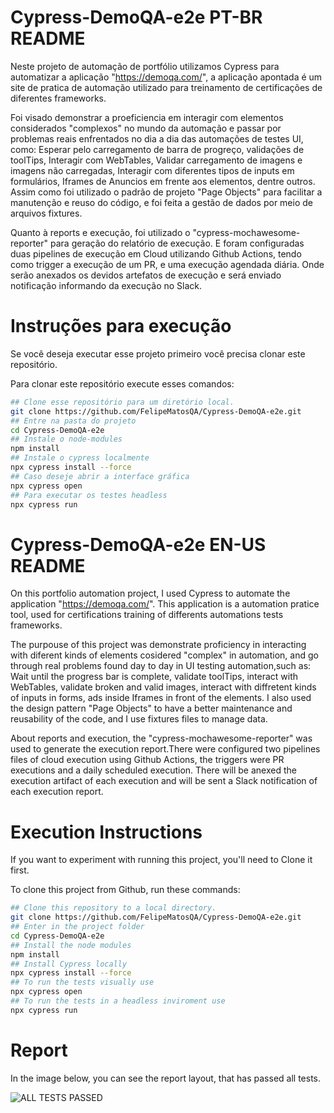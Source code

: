 # Cypress-DemoQA-e2e PT-BR README

Neste projeto de automação de portfólio utilizamos Cypress para automatizar a aplicação "https://demoqa.com/", a aplicação apontada é um site de pratica de automação utilizado para treinamento de certificações de diferentes frameworks. 

Foi visado demonstrar a proeficiencia em interagir com elementos considerados "complexos" no mundo da automação e passar por problemas reais enfrentados no dia a dia das automações de testes UI, como: Esperar pelo carregamento de barra de progreço, validações de toolTips, Interagir com WebTables, Validar carregamento de imagens e imagens não carregadas, Interagir com diferentes tipos de inputs em formulários, Iframes de Anuncios em frente aos elementos, dentre outros. Assim como foi utilizado o padrão de projeto "Page Objects" para facilitar a manutenção e reuso do código, e foi feita a gestão de dados por meio de arquivos fixtures.

Quanto à reports e execução, foi utilizado o "cypress-mochawesome-reporter" para geração do relatório de execução. E foram configuradas duas pipelines de execução em Cloud utilizando Github Actions, tendo como trigger a execução de um PR, e uma execução agendada diária. Onde serão anexados os devidos artefatos de execução e será enviado notificação informando da execução no Slack.


# Instruções para execução

Se você deseja executar esse projeto primeiro você precisa clonar este repositório.

Para clonar este repositório execute esses comandos:

```bash
## Clone esse repositório para um diretório local.
git clone https://github.com/FelipeMatosQA/Cypress-DemoQA-e2e.git
## Entre na pasta do projeto
cd Cypress-DemoQA-e2e
## Instale o node-modules
npm install
## Instale o cypress localmente
npx cypress install --force
## Caso deseje abrir a interface gráfica
npx cypress open
## Para executar os testes headless
npx cypress run
```

# Cypress-DemoQA-e2e EN-US README

On this portfolio automation project, I used Cypress to automate the application "https://demoqa.com/". This application is a automation pratice tool, used for  certifications training of differents automations tests frameworks.

The purpouse of this project was demonstrate proficiency in interacting with diferent kinds of elements cosidered "complex" in automation, and go through real problems found day to day in  UI testing automation,such as: Wait until the progress bar is complete, validate toolTips, interact with WebTables, validate broken and valid images, interact with diffretent kinds of inputs in forms, ads inside Iframes in front of the elements. I also used the design pattern "Page Objects" to have a better maintenance and reusability of the code, and I use fixtures files to manage data.

About reports and execution, the "cypress-mochawesome-reporter" was used to generate the execution report.There were configured two pipelines files of cloud execution using Github Actions, the triggers were PR executions and a daily scheduled execution. There will be anexed the execution artifact of each execution and will be sent a Slack notification of each execution report.

# Execution Instructions

If you want to experiment with running this project, you'll need to Clone it first.

To clone this project from Github, run these commands:

```bash
## Clone this repository to a local directory.
git clone https://github.com/FelipeMatosQA/Cypress-DemoQA-e2e.git
## Enter in the project folder
cd Cypress-DemoQA-e2e
## Install the node modules
npm install
## Install Cypress locally
npx cypress install --force
## To run the tests visually use
npx cypress open
## To run the tests in a headless inviroment use
npx cypress run
```
# Report 

In the image below, you can see the report layout, that has passed all tests.

![ALL TESTS PASSED](https://github.com/FelipeMatosQA/Cypress-DemoQA-e2e/assets/121990373/643510dd-7051-48cb-8e1e-2f1c4b9018b4)


